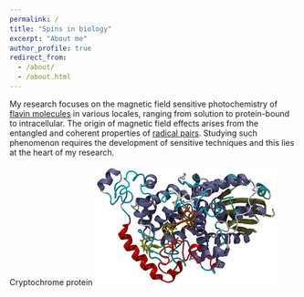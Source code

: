```yaml
---
permalink: /
title: "Spins in biology"
excerpt: "About me"
author_profile: true
redirect_from: 
  - /about/
  - /about.html
---
```


My research focuses on the magnetic field sensitive photochemistry of [flavin molecules](https://en.wikipedia.org/wiki/Flavin_group) in various locales, ranging from solution to protein-bound to intracellular. The origin of magnetic field effects arises from the entangled and coherent properties of [radical pairs](https://en.wikipedia.org/wiki/Spin_chemistry). Studying such phenomenon requires the development of sensitive techniques and this lies at the heart of my research.

Cryptochrome protein
![Cryptochrome protein](/images/ErCry4FL.png)
